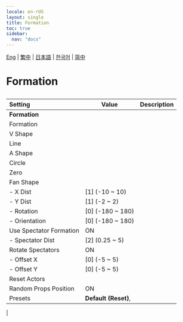 ```yaml
---
locale: en-rUS
layout: single
title: Formation
toc: true
sidebar:
  nav: "docs"
---
```

[Eng](/dancexr/menu/2025.4/actors/formation) | [繁中](/tw/dancexr/menu/2025.4/actors/formation) | [日本語](/jp/dancexr/menu/2025.4/actors/formation) | [한국어](/kr/dancexr/menu/2025.4/actors/formation) | [简中](/zh/dancexr/menu/2025.4/actors/formation)

# Formation

## 

| Setting | Value | Description |
| :--- | --- | :--- |
|**Formation** | | 
| Formation || 
| V Shape || 
| Line || 
| A Shape || 
| Circle || 
| Zero || 
| Fan Shape || 
|- X Dist | [1] (-10 ~ 10) | 
|- Y Dist | [1] (-2 ~ 2) | 
|- Rotation | [0] (-180 ~ 180) | 
|- Orientation | [0] (-180 ~ 180) | 
| Use Spectator Formation | ON | 
|- Spectator Dist | [2] (0.25 ~ 5) | 
| Rotate Spectators | ON | 
|- Offset X | [0] (-5 ~ 5) | 
|- Offset Y | [0] (-5 ~ 5) | 
| Reset Actors || 
| Random Props Position | ON | 
| Presets |  **Default (Reset)**,  |  |
|
